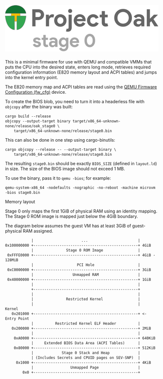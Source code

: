 <!-- Oak Logo Start -->
<!-- An HTML element is intentionally used since GitHub recommends this approach to handle different images in dark/light modes. Ref: https://docs.github.com/en/get-started/writing-on-github/getting-started-with-writing-and-formatting-on-github/basic-writing-and-formatting-syntax#specifying-the-theme-an-image-is-shown-to -->
<!-- markdownlint-disable-next-line MD033 -->
<h1><picture><source media="(prefers-color-scheme: dark)" srcset="/docs/oak-logo/svgs/oak-stage-0-negative-colour.svg?sanitize=true"><source media="(prefers-color-scheme: light)" srcset="/docs/oak-logo/svgs/oak-stage-0.svg?sanitize=true"><img alt="Project Oak Logo" src="/docs/oak-logo/svgs/oak-stage-0.svg?sanitize=true"></picture></h1>
<!-- Oak Logo End -->

This is a minimal firmware for use with QEMU and compatible VMMs that puts the
CPU into the desired state, enters long mode, retrieves required configuration
information (E820 memory layout and ACPI tables) and jumps into the kernel entry
point.

The E820 memory map and ACPI tables are read using the
[QEMU Firmware Configuration (fw_cfg)](https://www.qemu.org/docs/master/specs/fw_cfg.html)
device.

To create the BIOS blob, you need to turn it into a headerless file with
`objcopy` after the binary was built:

```shell
cargo build --release
objcopy --output-target binary target/x86_64-unknown-none/release/oak_stage0 \
    target/x86_64-unknown-none/release/stage0.bin
```

This can also be done in one step using cargo-binutils:

```shell
cargo objcopy --release -- --output-target binary \
    target/x86_64-unknown-none/release/stage0.bin
```

The resulting `stage0.bin` should be exactly `BIOS_SIZE` (defined in
`layout.ld`) in size. The size of the BIOS image should not exceed 1 MB.

To use the binary, pass it to `qemu -bios`; for example:

```shell
qemu-system-x86_64 -nodefaults -nographic -no-reboot -machine microvm -bios stage0.bin
```

Memory layout

Stage 0 only maps the first 1GiB of physical RAM using an identity mapping. The
Stage 0 ROM image is mapped just below the 4GiB boundary.

The diagram below assumes the guest VM has at least 3GiB of guest-physical RAM
assigned.

```text
            |                      ...                       |
0x100000000 +------------------------------------------------+ 4GiB
            |               Stage 0 ROM Image                |
 0xFFFE0000 +------------------------------------------------+ 4GiB - 128MiB
            |                    PCI Hole                    |
 0xC0000000 +------------------------------------------------+ 3GiB
            |                  Unmapped RAM                  |
 0x40000000 +------------------------------------------------+ 1GiB
            |                                                |
            +------------------------------------------------+
            |                                                |
            |               Restricted Kernel                |
            |                                                |    Kernel
   0x201000 +------------------------------------------------+ <- Entry Point
            |          Restricted Kernel ELF Header          |
   0x200000 +------------------------------------------------+ 2MiB
            |                                                |
    0xA0000 +------------------------------------------------+ 640KiB
            |     Extended BIOS Data Area (ACPI Tables)      |
    0x80000 +------------------------------------------------+ 512KiB
            |             Stage 0 Stack and Heap             |
            | (Includes Secrets and CPUID pages on SEV-SNP)  |
     0x1000 +------------------------------------------------+ 4KiB
            |                 Unmapped Page                  |
        0x0 +------------------------------------------------+
```
